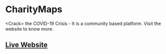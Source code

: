 # CharityMaps
&lt;Crack> the COVID-19 Crisis - It is a community based platform. Visit the website to know more.

## [Live Website](http://maps-charity-at.eu-gb.cf.appdomain.cloud/)
